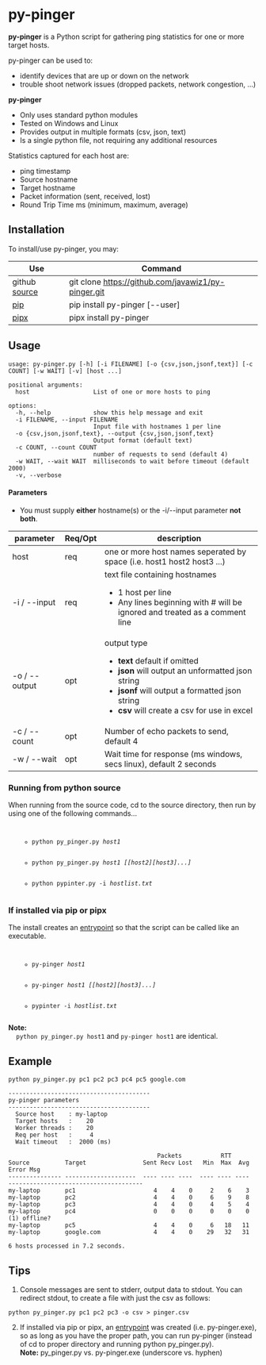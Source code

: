 # py-pinger

**py-pinger** is a Python script for gathering ping statistics for one or more target hosts.  

py-pinger can be used to:
- identify devices that are up or down on the network
- trouble shoot network issues (dropped packets, network congestion, ...)

**py-pinger** 
- Only uses standard python modules
- Tested on Windows and Linux
- Provides output in multiple formats (csv, json, text)
- Is a single python file, not requiring any additional resources

Statistics captured for each host are:
- ping timestamp
- Source hostname
- Target hostname
- Packet information (sent, received, lost)
- Round Trip Time ms (minimum, maximum, average)

## Installation

To install/use py-pinger, you may: 

| Use | Command |
| ------------- | --------------------------|
| github [source](https://github.com/JavaWiz1/py-pinger) | git clone https://github.com/javawiz1/py-pinger.git |
| [pip ](https://pip.pypa.io/en/stable/) | pip install py-pinger [--user] |
| [pipx](https://pipx.pypa.io/stable/) | pipx install py-pinger | 

## Usage
```
usage: py-pinger.py [-h] [-i FILENAME] [-o {csv,json,jsonf,text}] [-c COUNT] [-w WAIT] [-v] [host ...]

positional arguments:
  host                  List of one or more hosts to ping

options:
  -h, --help            show this help message and exit
  -i FILENAME, --input FILENAME
                        Input file with hostnames 1 per line
  -o {csv,json,jsonf,text}, --output {csv,json,jsonf,text}
                        Output format (default text)
  -c COUNT, --count COUNT
                        number of requests to send (default 4)
  -w WAIT, --wait WAIT  milliseconds to wait before timeout (default 2000)
  -v, --verbose
```

#### Parameters
- You must supply **either** hostname(s) or the -i/--input parameter **not both**.

| parameter | Req/Opt | description |
| ------------ | ------- | -------------------------------------------------------|
| host | req | one or more host names seperated by space (i.e. host1 host2 host3 ...) |
| -i / --input | req | text file containing hostnames <ul><li>1 host per line<li>Any lines beginning with # will be ignored and treated as a comment line</li></ul> |
| -o / --output | opt | output type <ul><li>**text** default if omitted<li>**json** will output an unformatted json string</li><li>**jsonf** will output a formatted json string</li><li>**csv** will create a csv for use in excel</li></ul> |
| -c / --count | opt | Number of echo packets to send, default 4 |
| -w / --wait  | opt | Wait time for response (ms windows, secs linux), default 2 seconds |

### Running from python source

When running from the source code, cd to the source directory, then run by using one of the following commands...
<code><ul><ul>
  <li>python py_pinger.py <i>host1</i></li>
  <li>python py_pinger.py <i>host1 [[host2][host3]...]</i></li>
  <li>python pypinter.py -i <i>hostlist.txt</i></li>
</ul></ul></code>

### If installed via pip or pipx

The install creates an [entrypoint](https://packaging.python.org/en/latest/specifications/entry-points/) so that
the script can be called like an executable. 
<code><ul><ul>
  <li>py-pinger <i>host1</i></li>
  <li>py-pinger <i>host1 [[host2][host3]...]</i></li>
  <li>pypinter -i <i>hostlist.txt</i></li>
</ul></ul></code>

**Note:**   
&nbsp;&nbsp;&nbsp;&nbsp;```python py_pinger.py host1``` and ```py-pinger host1``` are identical.

## Example
```
python py_pinger.py pc1 pc2 pc3 pc4 pc5 google.com

----------------------------------------
py-pinger parameters
----------------------------------------
  Source host    : my-laptop
  Target hosts   :    20
  Worker threads :    20
  Req per host   :     4
  Wait timeout   :  2000 (ms)

                                          Packets           RTT
Source          Target                Sent Recv Lost   Min  Max  Avg  Error Msg
--------------- --------------------  ---- ---- ----  ---- ---- ----  --------------------------------------
my-laptop       pc1                      4    4    0     2    6    3
my-laptop       pc2                      4    4    0     6    9    8
my-laptop       pc3                      4    4    0     4    5    4
my-laptop       pc4                      0    0    0     0    0    0  (1) offline?
my-laptop       pc5                      4    4    0     6   18   11  
my-laptop       google.com               4    4    0    29   32   31

6 hosts processed in 7.2 seconds.
```

## Tips
1. Console messages are sent to stderr, output data to stdout.  You can redirect stdout, to create a file with just 
the csv as follows:
```
python py_pinger.py pc1 pc2 pc3 -o csv > pinger.csv
```

2. If installed via pip or pipx, an [entrypoint](https://packaging.python.org/en/latest/specifications/entry-points/) was created (i.e. py-pinger.exe), 
   so as long as you have the proper path, you can run py-pinger (instead of cd to proper directory and running python py_pinger.py).<br>
   **Note:** py_pinger.py vs. py-pinger.exe (underscore vs. hyphen)